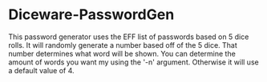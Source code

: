 # Diceware-PasswordGen

This password generator uses the EFF list of passwords based on 5 dice rolls. It will randomly generate a number based off of the 5 dice. That number determines what word will be shown.
You can determine the amount of words you want my using the '-n' argument. Otherwise it will use a default value of 4.
